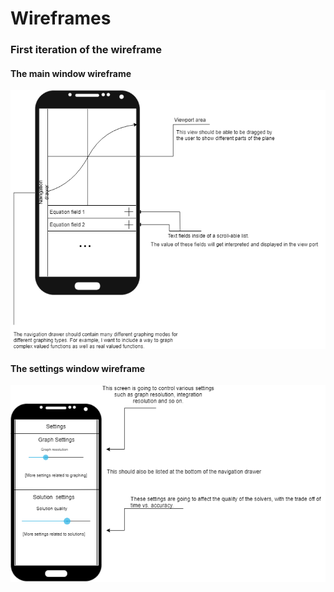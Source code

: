 # Wireframes

### First iteration of the wireframe
#### The main window wireframe
![](WireframeBasic.png)
#### The settings window wireframe
![](SettingsWireFrame.png)